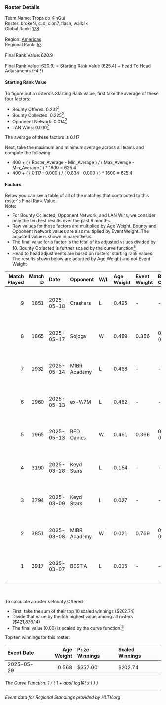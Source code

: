 ### Roster Details<br />
Team Name: Tropa do KinGui<br />
Roster: brokeN, cLd, clon7, flash, wallz1k<br />
Global Rank: [178](../../standings_global_2025_09_01.md)<br />
<br />
Region: [Americas]( ../../standings_americas_2025_09_01.md)<br />
Regional Rank: [53]( ../../standings_americas_2025_09_01.md)<br />
<br />
Final Rank Value:  620.9<br />
<br />
Final Rank Value (620.9) = Starting Rank Value (625.4) + Head To Head Adjustments (-4.5)<br />

#### Starting Rank Value<br />
To figure out a rosters's Starting Rank Value, first take the average of these four factors:<br />
- Bounty Offered: 0.232[<sup>1</sup>](#table2)
- Bounty Collected: 0.225[<sup>2</sup>](#table1)
- Opponent Network: 0.014[<sup>2</sup>](#table1)
- LAN Wins: 0.000[<sup>2</sup>](#table1)

The average of these factors is 0.117<br />
<br />
Next, take the maximum and minimum average across all teams and compute the following:<br />
- 400 + ( ( Roster_Average - Min_Average ) / ( Max_Average - Min_Average ) ) * 1600 = 625.4
- 400 + ( ( 0.117 - 0.000 ) / ( 0.834 - 0.000 ) ) * 1600 = 625.4


#### Factors<br />
Below you can see a table of all of the matches that contributed to this roster's Final Rank Value.<br />
Note:<br />

- For Bounty Collected, Opponent Network, and LAN Wins, we consider only the ten best results over the past 6 months.
- Raw values for those factors are multiplied by Age Weight. Bounty and Opponent Network values are also multiplied by Event Weight. The adjusted value is shown in parenthesis.
- The final value for a factor is the total of its adjusted values divided by 10. Bounty Collected is further scaled by the curve function[<sup>3</sup>](#curveFunction)
- Head to head adjustments are based on rosters' starting rank values. The results shown below are adjusted by Age Weight and not Event Weight
<span id="table1"></span><br />


| Match Played | Match ID | Date       | Opponent     | W/L | Age Weight | Event Weight | Bounty Collected | Opponent Network | LAN Wins  | H2H Adj. | Roster                             |
| -: | -: | :- | :- | :- | :- | :- | :- | :- | :- | -: | :- |
|            9 |     1851 | 2025-05-18 | Crashers     | L   | 0.495      | -            | -                | -                | -         |    -7.24 | brokeN, cLd, clon7, flash, wallz1k |
|            8 |     1865 | 2025-05-17 | Sojoga       | W   | 0.489      | 0.366        | 0.000 (0.000)    | 0.023 (0.004)    | 0 (0.000) |     7.56 | brokeN, cLd, clon7, flash, wallz1k |
|            7 |     1932 | 2025-05-14 | MIBR Academy | L   | 0.468      | -            | -                | -                | -         |    -7.80 | brokeN, cLd, clon7, flash, wallz1k |
|            6 |     1960 | 2025-05-13 | ex-W7M       | L   | 0.462      | -            | -                | -                | -         |    -6.42 | brokeN, cLd, clon7, flash, wallz1k |
|            5 |     1965 | 2025-05-13 | RED Canids   | W   | 0.461      | 0.366        | 0.021 (0.003)    | 0.772 (0.130)    | 0 (0.000) |    11.10 | brokeN, cLd, clon7, flash, wallz1k |
|            4 |     3190 | 2025-03-28 | Keyd Stars   | L   | 0.154      | -            | -                | -                | -         |    -1.67 | brokeN, cLd, clon7, flash, wallz1k |
|            3 |     3794 | 2025-03-09 | Keyd Stars   | L   | 0.027      | -            | -                | -                | -         |    -0.30 | brokeN, cLd, clon7, flash, wallz1k |
|            2 |     3851 | 2025-03-08 | MIBR Academy | W   | 0.021      | 0.769        | 0.000 (0.000)    | 0.104 (0.002)    | 0 (0.000) |     0.31 | brokeN, cLd, clon7, flash, wallz1k |
|            1 |     3917 | 2025-03-07 | BESTIA       | L   | 0.015      | -            | -                | -                | -         |    -0.08 | brokeN, cLd, clon7, flash, wallz1k |

<br />
<span id="table2"></span><br />
To calculate a roster's Bounty Offered:<br />

- First, take the sum of their top 10 scaled winnings ($202.74)
- Divide that value by the 5th highest value among all rosters ($421,876.14)
- The final value (0.00) is scaled by the curve function.[<sup>3</sup>](#curveFunction)

Top ten winnings for this roster:<br />

| Event Date | Age Weight | Prize Winnings | Scaled Winnings |
| :- | -: | :- | :- |
| 2025-05-29 |      0.568 | $357.00        | $202.74         |


<span id="curveFunction"></span>_The Curve Function: 1 / ( 1 + abs( log10( x ) ) )_<br />

---
_Event data for Regional Standings provided by HLTV.org_<br />
